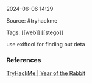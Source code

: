 
2024-06-06 14:29

Source: #tryhackme 

Tags: [[web]] [[stego]]

use exiftool for finding out deta

### References
[TryHackMe | Year of the Rabbit](https://tryhackme.com/r/room/yearoftherabbit)
